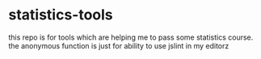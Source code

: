 # statistics-tools
this repo is for tools which are helping me to pass some statistics course. the anonymous function is just for ability to use jslint in my editorz
